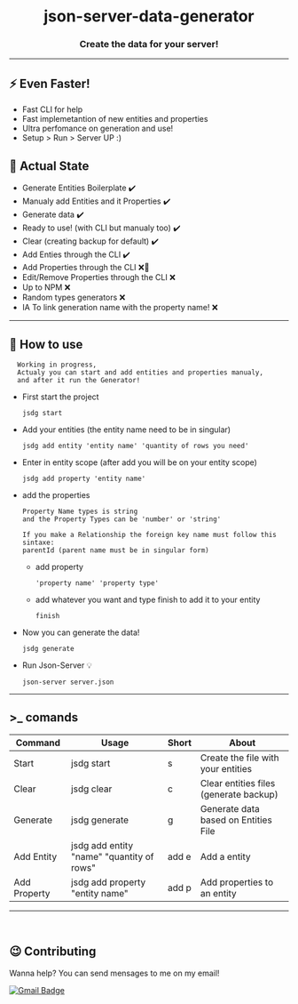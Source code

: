 <h1 align='center'>
  json-server-data-generator
</h1>

<h3 align='center'>
  Create the data for your server!
</h3>

---

## ⚡ Even Faster!

- Fast CLI for help
- Fast implemetantion of new entities and properties
- Ultra perfomance on generation and use!
- Setup > Run > Server UP :)

## 🔨 Actual State

- Generate Entities Boilerplate ✔️
- Manualy add Entities and it Properties ✔️
- Generate data ✔️
- Ready to use! (with CLI but manualy too) ✔️
- Clear (creating backup for default) ✔️
- Add Enties through the CLI ✔️
- Add Properties through the CLI ❌🔨
- Edit/Remove Properties through the CLI ❌
- Up to NPM ❌
- Random types generators ❌
- IA To link generation name with the property name! ❌

---

## 🔧 How to use

      Working in progress, 
      Actualy you can start and add entities and properties manualy,
      and after it run the Generator!

- First start the project

  `
    jsdg start
  `

- Add your entities (the entity name need to be in singular)

  `
    jsdg add entity 'entity name' 'quantity of rows you need'
  `

- Enter in entity scope (after add you will be on your entity scope)

  `
    jsdg add property 'entity name' 
  `
- add the properties 

      Property Name types is string
      and the Property Types can be 'number' or 'string'

      If you make a Relationship the foreign key name must follow this sintaxe:
      parentId (parent name must be in singular form)
  - add property

    `
      'property name' 'property type'  
    `

  - add whatever you want and type finish to add it to your entity

    `
      finish 
    `

- Now you can generate the data!

  `
    jsdg generate
  `

- Run Json-Server 💡

  `
    json-server server.json
  `

---

##  >_ comands


| Command      | Usage                                     | Short | About                                  |
|--------------|-------------------------------------------|-------|----------------------------------------|
| Start        | jsdg start                                |   s   |   Create the file with your entities   |
| Clear        | jsdg clear                                |   c   | Clear entities files (generate backup) |
| Generate     | jsdg generate                             |   g   |  Generate data based on Entities File  |
| Add Entity   | jsdg add entity "name" "quantity of rows" | add e |              Add a entity              |
| Add Property | jsdg add property "entity name"           | add p |       Add properties to an entity      |

---

<br>

## 😉 Contributing

Wanna help? You can send mensages to me on my email!

[![Gmail Badge](https://img.shields.io/badge/-gustavo.fariassiqueira@gmail.com-c14438?style=flat-square&logo=Gmail&logoColor=white&link=mailto:gustavo.fariassiqueira@gmail.com)](mailto:gustavo.fariassiqueira@gmail.com)
